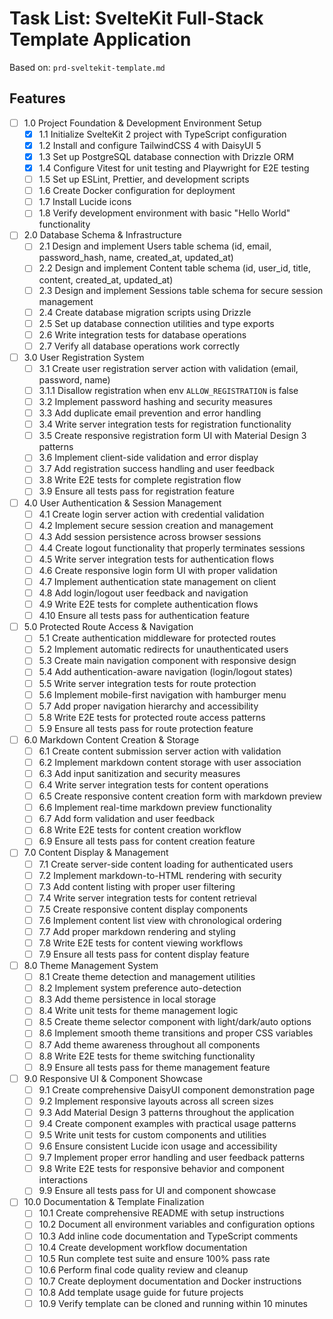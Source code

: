# Task List: SvelteKit Full-Stack Template Application

Based on: `prd-sveltekit-template.md`

## Features

- [ ] 1.0 Project Foundation & Development Environment Setup
  - [x] 1.1 Initialize SvelteKit 2 project with TypeScript configuration
  - [x] 1.2 Install and configure TailwindCSS 4 with DaisyUI 5
  - [x] 1.3 Set up PostgreSQL database connection with Drizzle ORM
  - [x] 1.4 Configure Vitest for unit testing and Playwright for E2E testing
  - [ ] 1.5 Set up ESLint, Prettier, and development scripts
  - [ ] 1.6 Create Docker configuration for deployment
  - [ ] 1.7 Install Lucide icons
  - [ ] 1.8 Verify development environment with basic "Hello World" functionality

- [ ] 2.0 Database Schema & Infrastructure
  - [ ] 2.1 Design and implement Users table schema (id, email, password_hash, name, created_at, updated_at)
  - [ ] 2.2 Design and implement Content table schema (id, user_id, title, content, created_at, updated_at)
  - [ ] 2.3 Design and implement Sessions table schema for secure session management
  - [ ] 2.4 Create database migration scripts using Drizzle
  - [ ] 2.5 Set up database connection utilities and type exports
  - [ ] 2.6 Write integration tests for database operations
  - [ ] 2.7 Verify all database operations work correctly

- [ ] 3.0 User Registration System
  - [ ] 3.1 Create user registration server action with validation (email, password, name)
  - [ ] 3.1.1 Disallow registration when env `ALLOW_REGISTRATION` is false
  - [ ] 3.2 Implement password hashing and security measures
  - [ ] 3.3 Add duplicate email prevention and error handling
  - [ ] 3.4 Write server integration tests for registration functionality
  - [ ] 3.5 Create responsive registration form UI with Material Design 3 patterns
  - [ ] 3.6 Implement client-side validation and error display
  - [ ] 3.7 Add registration success handling and user feedback
  - [ ] 3.8 Write E2E tests for complete registration flow
  - [ ] 3.9 Ensure all tests pass for registration feature

- [ ] 4.0 User Authentication & Session Management
  - [ ] 4.1 Create login server action with credential validation
  - [ ] 4.2 Implement secure session creation and management
  - [ ] 4.3 Add session persistence across browser sessions
  - [ ] 4.4 Create logout functionality that properly terminates sessions
  - [ ] 4.5 Write server integration tests for authentication flows
  - [ ] 4.6 Create responsive login form UI with proper validation
  - [ ] 4.7 Implement authentication state management on client
  - [ ] 4.8 Add login/logout user feedback and navigation
  - [ ] 4.9 Write E2E tests for complete authentication flows
  - [ ] 4.10 Ensure all tests pass for authentication feature

- [ ] 5.0 Protected Route Access & Navigation
  - [ ] 5.1 Create authentication middleware for protected routes
  - [ ] 5.2 Implement automatic redirects for unauthenticated users
  - [ ] 5.3 Create main navigation component with responsive design
  - [ ] 5.4 Add authentication-aware navigation (login/logout states)
  - [ ] 5.5 Write server integration tests for route protection
  - [ ] 5.6 Implement mobile-first navigation with hamburger menu
  - [ ] 5.7 Add proper navigation hierarchy and accessibility
  - [ ] 5.8 Write E2E tests for protected route access patterns
  - [ ] 5.9 Ensure all tests pass for route protection feature

- [ ] 6.0 Markdown Content Creation & Storage
  - [ ] 6.1 Create content submission server action with validation
  - [ ] 6.2 Implement markdown content storage with user association
  - [ ] 6.3 Add input sanitization and security measures
  - [ ] 6.4 Write server integration tests for content operations
  - [ ] 6.5 Create responsive content creation form with markdown preview
  - [ ] 6.6 Implement real-time markdown preview functionality
  - [ ] 6.7 Add form validation and user feedback
  - [ ] 6.8 Write E2E tests for content creation workflow
  - [ ] 6.9 Ensure all tests pass for content creation feature

- [ ] 7.0 Content Display & Management
  - [ ] 7.1 Create server-side content loading for authenticated users
  - [ ] 7.2 Implement markdown-to-HTML rendering with security
  - [ ] 7.3 Add content listing with proper user filtering
  - [ ] 7.4 Write server integration tests for content retrieval
  - [ ] 7.5 Create responsive content display components
  - [ ] 7.6 Implement content list view with chronological ordering
  - [ ] 7.7 Add proper markdown rendering and styling
  - [ ] 7.8 Write E2E tests for content viewing workflows
  - [ ] 7.9 Ensure all tests pass for content display feature

- [ ] 8.0 Theme Management System
  - [ ] 8.1 Create theme detection and management utilities
  - [ ] 8.2 Implement system preference auto-detection
  - [ ] 8.3 Add theme persistence in local storage
  - [ ] 8.4 Write unit tests for theme management logic
  - [ ] 8.5 Create theme selector component with light/dark/auto options
  - [ ] 8.6 Implement smooth theme transitions and proper CSS variables
  - [ ] 8.7 Add theme awareness throughout all components
  - [ ] 8.8 Write E2E tests for theme switching functionality
  - [ ] 8.9 Ensure all tests pass for theme management feature

- [ ] 9.0 Responsive UI & Component Showcase
  - [ ] 9.1 Create comprehensive DaisyUI component demonstration page
  - [ ] 9.2 Implement responsive layouts across all screen sizes
  - [ ] 9.3 Add Material Design 3 patterns throughout the application
  - [ ] 9.4 Create component examples with practical usage patterns
  - [ ] 9.5 Write unit tests for custom components and utilities
  - [ ] 9.6 Ensure consistent Lucide icon usage and accessibility
  - [ ] 9.7 Implement proper error handling and user feedback patterns
  - [ ] 9.8 Write E2E tests for responsive behavior and component interactions
  - [ ] 9.9 Ensure all tests pass for UI and component showcase

- [ ] 10.0 Documentation & Template Finalization
  - [ ] 10.1 Create comprehensive README with setup instructions
  - [ ] 10.2 Document all environment variables and configuration options
  - [ ] 10.3 Add inline code documentation and TypeScript comments
  - [ ] 10.4 Create development workflow documentation
  - [ ] 10.5 Run complete test suite and ensure 100% pass rate
  - [ ] 10.6 Perform final code quality review and cleanup
  - [ ] 10.7 Create deployment documentation and Docker instructions
  - [ ] 10.8 Add template usage guide for future projects
  - [ ] 10.9 Verify template can be cloned and running within 10 minutes
